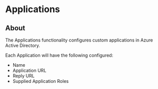 # Applications #

## About ##
The Applications functionality configures custom applications in Azure Active Directory.  

Each Application will have the following configured:
- Name
- Application URL
- Reply URL
- Supplied Application Roles

